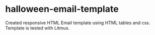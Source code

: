 # halloween-email-template

Created responsive HTML Email template using HTML tables and css.
Template is tested with Litmus.
